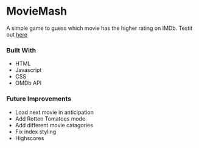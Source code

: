 # MovieMash

A simple game to guess which movie has the higher rating on IMDb.
Testit out [here](https://hexagonatron.github.io/MovieMash/play.html)

### Built With

* HTML
* Javascript
* CSS
* OMDb API

### Future Improvements

* Load next movie in anticipation
* Add Rotten Tomatoes mode
* Add different movie catagories
* Fix index styling
* Highscores
